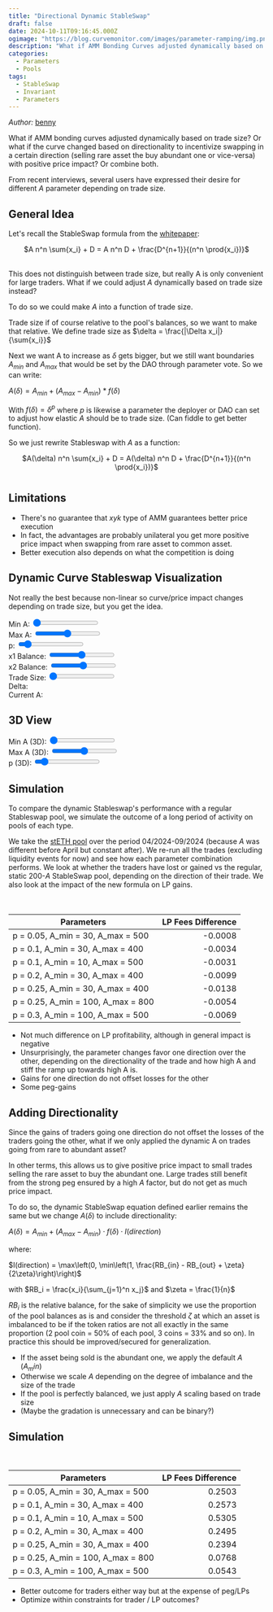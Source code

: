 ```yaml
---
title: "Directional Dynamic StableSwap"
draft: false
date: 2024-10-11T09:16:45.000Z
ogimage: "https://blog.curvemonitor.com/images/parameter-ramping/img.png"
description: "What if AMM Bonding Curves adjusted dynamically based on trade size?"
categories:
  - Parameters
  - Pools
tags:
  - StableSwap
  - Invariant
  - Parameters
---
```



_Author:_ [benny](https://warpcast.com/bennylada)

<script src="../../js/parameters/poolsim.js"></script>
<script src="https://cdn.jsdelivr.net/npm/chart.js"></script>

What if AMM bonding curves adjusted dynamically based on trade size?
Or what if the curve changed based on directionality to incentivize swapping in a certain direction (selling rare asset the buy abundant one or vice-versa) with positive price impact?
Or combine both.

From recent interviews, several users have expressed their desire for different $A$ parameter depending on trade size.

## General Idea

Let's recall the StableSwap formula from the [whitepaper](https://curve.fi/files/stableswap-paper.pdf):
<div style="text-align: center;">
$A n^n \sum{x_i} + D = A n^n D + \frac{D^{n+1}}{(n^n \prod{x_i})}$
<br>
<br>
</div>

This does not distinguish between trade size, but really A is only convenient for large traders.
What if we could adjust $A$ dynamically based on trade size instead? 

To do so we could make $A$ into a function of trade size.

Trade size if of course relative to the pool's balances, so we want to make that relative.
We define trade size as $\delta = \frac{|\Delta x_i|}{\sum{x_i}}$

Next we want A to increase as $\delta$ gets bigger, but we still want boundaries $A_{min}$ and $A_{max}$ that would be set by the DAO through parameter vote.
So we can write:

$A(\delta) = A_{min} + (A_{max} - A_{min}) * f(\delta)$

With $f(\delta) = \delta^p$ where $p$ is likewise a parameter the deployer or DAO can set to adjust how elastic $A$ should be to trade size.
(Can fiddle to get better function).

So we just rewrite Stableswap with $A$ as a function:

<div style="text-align: center; margin-bottom: 40px">
    $A(\delta) n^n \sum{x_i} + D = A(\delta) n^n D + \frac{D^{n+1}}{(n^n \prod{x_i})}$

</div>

## Limitations

- There's no guarantee that $xyk$ type of AMM guarantees better price execution
- In fact, the advantages are probably unilateral you get more positive price impact when swapping from rare asset to common asset.
- Better execution also depends on what the competition is doing

## Dynamic Curve Stableswap Visualization

Not really the best because non-linear so curve/price impact changes depending on trade size, but you get the idea. 

<div>
    <label for="minA">Min A: </label>
    <input type="range" id="minA" min="1" max="100" value="1">
    <span id="minAValue"></span>
</div>
<div>
    <label for="maxA">Max A: </label>
    <input type="range" id="maxA" min="1" max="1000" value="500">
    <span id="maxAValue"></span>
</div>
<div>
    <label for="expp">p: </label>
    <input type="range" id="expp" min="0.01" max="5" value="0.5" step="0.01">
    <span id="pValue"></span>
</div>
<div>
    <label for="x1">x1 Balance: </label>
    <input type="range" id="x1" min="100" max="10000" value="5000">
    <span id="x1Value"></span>
</div>
<div>
    <label for="x2">x2 Balance: </label>
    <input type="range" id="x2" min="100" max="10000" value="5000">
    <span id="x2Value"></span>
</div>
<div>
    <label for="tradeSize">Trade Size: </label>
    <input type="range" id="tradeSize" min="0" max="5000" value="0">
    <span id="tradeSizeValue"></span>
</div>
<div>
    <label>Delta: </label>
    <span id="deltaValue"></span>
</div>
<div>
    <label>Current A: </label>
    <span id="currentAValue"></span>
</div>

<canvas id="curveChart" width="800" height="400"></canvas>

<script src="https://cdn.jsdelivr.net/npm/chart.js"></script>
<script src="../../js/bonding-3d/dynamic-curve.js"></script>

## 3D View

<div>
    <label for="minA3d">Min A (3D): </label>
    <input type="range" id="minA3d" min="1" max="100" value="1">
    <span id="minA3dValue"></span>
</div>
<div>
    <label for="maxA3d">Max A (3D): </label>
    <input type="range" id="maxA3d" min="1" max="1000" value="500">
    <span id="maxA3dValue"></span>
</div>
<div>
    <label for="p3d">p (3D): </label>
    <input type="range" id="p3d" min="0.01" max="5" value="0.5" step="0.01">
    <span id="p3dValue"></span>
</div>

<div id="chartholder3d"></div>

<script src="https://d3js.org/d3.v7.min.js"></script>
<script src="https://x3dom.org/release/x3dom-full.js"></script>
<link rel="stylesheet" href="https://x3dom.org/release/x3dom.css"/>
<script src="https://raw.githack.com/jamesleesaunders/d3-x3d/master/dist/d3-x3d.js"></script>
<script src="../../js/bonding-3d/dynamica.js"></script>

## Simulation

To compare the dynamic Stableswap's performance with a regular Stableswap pool, we simulate the outcome of a long period of activity on pools of each type.

We take the [stETH pool](https://etherscan.io/address/0xdc24316b9ae028f1497c275eb9192a3ea0f67022#readContract) over the period 04/2024-09/2024 (because $A$ was different before April but constant after).
We re-run all the trades (excluding liquidity events for now) and see how each parameter combination performs.
We look at whether the traders have lost or gained vs the regular, static 200-$A$ StableSwap pool, depending on the direction of their trade.
We also look at the impact of the new formula on LP gains.

<div style="display: flex;">
    <div style="flex: 1;">
        <canvas id="dynamicDirectionChart" width="400" height="800"></canvas>
    </div>
    <div style="flex: 1; display: flex; flex-direction: column;">
        <div style="flex: 1;">
            <canvas id="poolRatioChart" width="300" height="350"></canvas>
        </div>
        <div style="flex: 1; margin-bottom: 20px">
            <canvas id="averageMedianAChart" width="300" height="350"></canvas>
        </div>
    </div>
</div>

<script src="https://cdn.jsdelivr.net/npm/chart.js"></script>
<script src="../../js/bonding-3d/dynamic-direction.js"></script>
<script src="../../js/bonding-3d/pool-ratio.js"></script>
<script src="../../js/bonding-3d/average-median-a.js"></script>


| Parameters | LP Fees Difference |
|------------|-------------------:|
| p = 0.05, A_min = 30, A_max = 500 | -0.0008 |
| p = 0.1, A_min = 30, A_max = 400 | -0.0034 |
| p = 0.1, A_min = 10, A_max = 500 | -0.0031 |
| p = 0.2, A_min = 30, A_max = 400 | -0.0099 |
| p = 0.25, A_min = 30, A_max = 400 | -0.0138 |
| p = 0.25, A_min = 100, A_max = 800 | -0.0054 |
| p = 0.3, A_min = 100, A_max = 500 | -0.0069 |

- Not much difference on LP profitability, although in general impact is negative
- Unsurprisingly, the parameter changes favor one direction over the other, depending on the directionality of the trade and how high A and stiff the ramp up towards high A is.
- Gains for one direction do not offset losses for the other
- Some peg-gains

## Adding Directionality

Since the gains of traders going one direction do not offset the losses of the traders going the other, what if we only applied the dynamic A on trades going from rare to abundant asset?

In other terms, this allows us to give positive price impact to small trades selling the rare asset to buy the abundant one.
Large trades still benefit from the strong peg ensured by a high $A$ factor, but do not get as much price impact.

To do so, the dynamic StableSwap equation defined earlier remains the same but we change $A(\delta)$ to include directionality:

$A(\delta) = A_{min} + (A_{max} - A_{min}) \cdot f(\delta) \cdot I(direction)$

where:

$I(direction) = \max\left(0, \min\left(1, \frac{RB_{in} - RB_{out} + \zeta}{2\zeta}\right)\right)$

with $RB_i = \frac{x_i}{\sum_{j=1}^n x_j}$ and $\zeta = \frac{1}{n}$

$RB_i$ is the relative balance, for the sake of simplicity we use the proportion of the pool balances as is and consider the threshold $\zeta$ at which an asset is imbalanced to be if the token ratios are not all exactly in the same proportion (2 pool coin = 50% of each pool, 3 coins = 33% and so on).
In practice this should be improved/secured for generalization.

- If the asset being sold is the abundant one, we apply the default $A$ ($A_min$)
- Otherwise we scale $A$ depending on the degree of imbalance and the size of the trade
- If the pool is perfectly balanced, we just apply $A$ scaling based on trade size
- (Maybe the gradation is unnecessary and can be binary?)
 
## Simulation

<div style="display: flex;">
    <div style="flex: 1;">
        <canvas id="dynamicDirectionChartD" width="400" height="800"></canvas>
    </div>
    <div style="flex: 1; display: flex; flex-direction: column;">
        <div style="flex: 1;">
            <canvas id="poolRatioChartD" width="300" height="350"></canvas>
        </div>
        <div style="flex: 1; margin-bottom: 20px">
            <canvas id="averageMedianAChartD" width="300" height="350"></canvas>
        </div>
    </div>
</div>

<script src="https://cdn.jsdelivr.net/npm/chart.js"></script>
<script src="../../js/bonding-3d/dynamic-direction-d.js"></script>
<script src="../../js/bonding-3d/pool-ratio-d.js"></script>
<script src="../../js/bonding-3d/average-median-a-d.js"></script>

| Parameters | LP Fees Difference |
|------------|-------------------:|
| p = 0.05, A_min = 30, A_max = 500 | 0.2503 |
| p = 0.1, A_min = 30, A_max = 400 | 0.2573 |
| p = 0.1, A_min = 10, A_max = 500 | 0.5305 |
| p = 0.2, A_min = 30, A_max = 400 | 0.2495 |
| p = 0.25, A_min = 30, A_max = 400 | 0.2394 |
| p = 0.25, A_min = 100, A_max = 800 | 0.0768 |
| p = 0.3, A_min = 100, A_max = 500 | 0.0543 |

- Better outcome for traders either way but at the expense of peg/LPs
- Optimize within constraints for trader / LP outcomes?